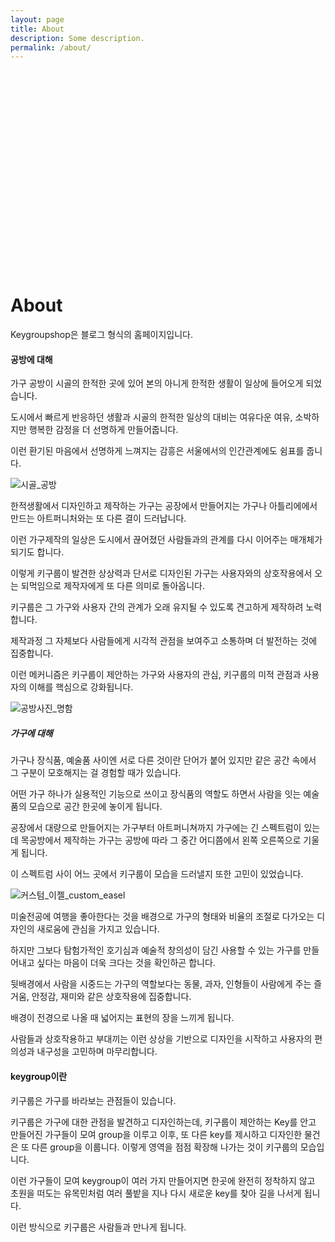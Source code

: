 ```yaml
---
layout: page
title: About
description: Some description.
permalink: /about/
---
```


<svg style="height: 320px;"><use xlink:href="#icon-keygroupshop"></use></svg>
# About

Keygroupshop은 블로그 형식의 홈페이지입니다.

#### 공방에 대해

가구 공방이 시골의 한적한 곳에 있어 본의 아니게 한적한 생활이 일상에 들어오게 되었습니다.

도시에서 빠르게 반응하던 생활과 시골의 한적한 일상의 대비는 여유다운 여유, 소박하지만 행복한 감정을 더 선명하게 만들어줍니다.

이런 환기된 마음에서 선명하게 느껴지는 감흥은 서울에서의 인간관계에도 쉼표를 줍니다.

<img src="https://images2.imgbox.com/f2/c2/oaeh6Jq7_o.jpg" alt="시골_공방"/>

한적생활에서 디자인하고 제작하는 가구는 공장에서 만들어지는 가구나 아틀리에에서 만드는 아트퍼니처와는 또 다른 결이 드러납니다.

이런 가구제작의 일상은 도시에서 끊어졌던 사람들과의 관계를 다시 이어주는 매개체가 되기도 합니다.

이렇게 키구룹이 발견한 상상력과 단서로 디자인된 가구는 사용자와의 상호작용에서 오는 되먹임으로 제작자에게 또 다른 의미로 돌아옵니다.

키구룹은 그 가구와 사용자 간의 관계가 오래 유지될 수 있도록 견고하게 제작하려 노력합니다.

제작과정 그 자체보다 사람들에게 시각적 관점을 보여주고 소통하며 더 발전하는 것에 집중합니다.

이런 메커니즘은 키구룹이 제안하는 가구와 사용자의 관심, 키구룹의 미적 관점과 사용자의 이해를 핵심으로 강화됩니다.

<img src="https://images2.imgbox.com/89/62/gC2LceCb_o.jpg" alt="공방사진_명함"/>

##### 가구에 대해

가구나 장식품, 예술품 사이엔 서로 다른 것이란 단어가 붙어 있지만 같은 공간 속에서 그 구분이 모호해지는 걸 경험할 때가 있습니다.

어떤 가구 하나가 실용적인 기능으로 쓰이고 장식품의 역할도 하면서 사람을 잇는 예술품의 모습으로 공간 한곳에 놓이게 됩니다.

공장에서 대량으로 만들어지는 가구부터 아트퍼니쳐까지 가구에는 긴 스펙트럼이 있는데 목공방에서 제작하는 가구는 공방에 따라 그 중간 어디쯤에서 왼쪽 오른쪽으로 기울게 됩니다.

이 스펙트럼 사이 어느 곳에서 키구룹이 모습을 드러낼지 또한 고민이 있었습니다.

<img src="https://images2.imgbox.com/2c/d3/KgFUBqMt_o.jpg" alt="커스텀_이젤_custom_easel"/>

미술전공에 여행을 좋아한다는 것을 배경으로 가구의 형태와 비율의 조절로 다가오는 디자인의 새로움에 관심을 가지고 있습니다.

하지만 그보다 탐험가적인 호기심과 예술적 창의성이 담긴 사용할 수 있는 가구를 만들어내고 싶다는 마음이 더욱 크다는 것을 확인하곤 합니다.

뒷배경에서 사람을 시중드는 가구의 역할보다는 동물, 과자, 인형들이 사람에게 주는 즐거움, 안정감, 재미와 같은 상호작용에 집중합니다.

배경이 전경으로 나올 때 넓어지는 표현의 장을 느끼게 됩니다.

사람들과 상호작용하고 부대끼는 이런 상상을 기반으로 디자인을 시작하고 사용자의 편의성과 내구성을 고민하며 마무리합니다.

#### keygroup이란

키구룹은 가구를 바라보는 관점들이 있습니다.

키구룹은 가구에 대한 관점을 발견하고 디자인하는데, 키구룹이 제안하는 Key를 안고 만들어진 가구들이 모여 group을 이루고 이후, 또 다른 key를 제시하고 디자인한 물건은 또 다른 group을 이룹니다. 이렇게 영역을 점점 확장해 나가는 것이 키구룹의 모습입니다.

이런 가구들이 모여 keygroup이 여러 가지 만들어지면 한곳에 완전히 정착하지 않고 초원을 떠도는 유목민처럼 여러 풀밭을 지나 다시 새로운 key를 찾아 길을 나서게 됩니다.

이런 방식으로 키구룹은 사람들과 만나게 됩니다.
